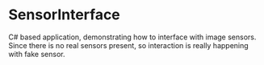 # SensorInterface
C# based application, demonstrating how to interface with image sensors. Since there is no real sensors present, so interaction is really happening with fake sensor.
